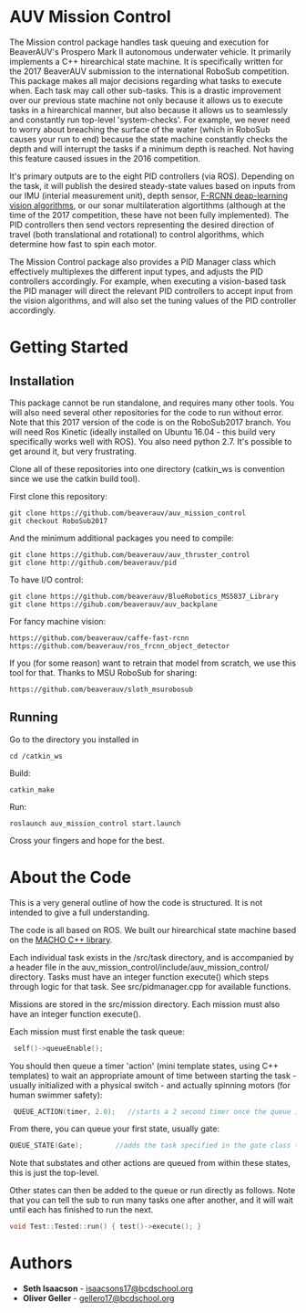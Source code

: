# AUV Mission Control

The Mission control package handles task queuing and execution for BeaverAUV's Prospero Mark II autonomous underwater vehicle. It primarily implements a C++ hirearchical state machine. It is specifically written for the 2017 BeaverAUV submission to the international RoboSub competition. This package makes all major decisions regarding what tasks to execute when. Each task may call other sub-tasks. This is a drastic improvement over our previous state machine not only because it allows us to execute tasks in a hirearchical manner, but also because it allows us to seamlessly and constantly run top-level 'system-checks'. For example, we never need to worry about breaching the surface of the water (which in RoboSub causes your run to end) because the state machine constantly checks the depth and will interrupt the tasks if a minimum depth is reached. Not having this feature caused issues in the 2016 competition.

It's primary outputs are to the eight PID controllers (via ROS). Depending on the task, it will publish the desired steady-state values based on inputs from our IMU (interial measurement unit), depth sensor, [F-RCNN deap-learning vision algorithms](https://github.com/beaverauv/ros_frcnn_object_detector), or our sonar multilateration algortithms (although at the time of the 2017 competition, these have not been fully implemented). The PID controllers then send vectors representing the desired direction of travel (both translational and rotational) to control algorithms, which determine how fast to spin each motor.

The Mission Control package also provides a PID Manager class which effectively multiplexes the different input types, and adjusts the PID controllers accordingly. For example, when executing a vision-based task the PID manager will direct the relevant PID controllers to accept input from the vision algorithms, and will also set the tuning values of the PID controller accordingly.

# Getting Started

## Installation

This package cannot be run standalone, and requires many other tools. You will also need several other repositories for the code to run without error. Note that this 2017 version of the code is on the RoboSub2017 branch. You will need Ros Kinetic (ideally installed on Ubuntu 16.04 - this build very specifically works well with ROS). You also need python 2.7. It's possible to get around it, but very frustrating. 

Clone all of these repositories into one directory (catkin_ws is convention since we use the catkin build tool).

First clone this repository:

```unix
git clone https://github.com/beaverauv/auv_mission_control
git checkout RoboSub2017
```

And the minimum additional packages you need to compile:

```unix
git clone https://github.com/beaverauv/auv_thruster_control
git clone http://github.com/beaverauv/pid
```

To have I/O control:

```unix
git clone https://github.com/beaverauv/BlueRobotics_MS5837_Library
git clone https://gihub.com/beaverauv/auv_backplane
```

For fancy machine vision:

```unix
https://github.com/beaverauv/caffe-fast-rcnn
https://github.com/beaverauv/ros_frcnn_object_detector
```

If you (for some reason) want to retrain that model from scratch, we use this tool for that. Thanks to MSU RoboSub for sharing:
```unix
https://github.com/beaverauv/sloth_msurobosub
```

## Running

Go to the directory you installed in
```unix
cd /catkin_ws
```

Build:
```unix
catkin_make
```
Run:

```unix
roslaunch auv_mission_control start.launch
```
Cross your fingers and hope for the best.


# About the Code

This is a very general outline of how the code is structured. It is not intended to give a full understanding.

The code is all based on ROS. We built our hirearchical state machine based on the [MACHO C++ library](http://ehiti.de/machine_objects/).

Each individual task exists in the /src/task directory, and is accompanied by a header file in the auv_mission_control/include/auv_mission_control/ directory. Tasks must have an integer function execute() which steps through logic for that task. See src/pidmanager.cpp for available functions.

Missions are stored in the src/mission directory. Each mission must also have an integer function execute(). 

Each mission must first enable the task queue:

```C++
 self()->queueEnable();
 ```
 
 You should then queue a timer 'action' (mini template states, using C++ templates) to wait an appropriate amount of time between starting the task - usually initialized with a physical switch - and actually spinning motors (for human swimmer safety):
 
 ```C++
  QUEUE_ACTION(timer, 2.0);   //starts a 2 second timer once the queue is run
```
From there, you can queue your first state, usually gate:

```C++
QUEUE_STATE(Gate);        //adds the task specified in the gate class to the queue
```

Note that substates and other actions are queued from within these states, this is just the top-level.

Other states can then be added to the queue or run directly as follows. Note that you can tell the sub to run many tasks one after another, and it will wait until each has finished to run the next.

```C++
void Test::Tested::run() { test()->execute(); }
```

# Authors

* **Seth Isaacson** - isaacsons17@bcdschool.org
* **Oliver Geller** - gellero17@bcdschool.org
